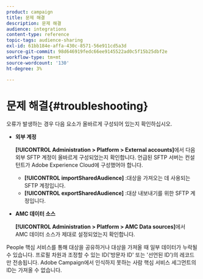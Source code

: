 ```yaml
---
product: campaign
title: 문제 해결
description: 문제 해결
audience: integrations
content-type: reference
topic-tags: audience-sharing
exl-id: 61bb184e-affa-430c-8571-56e911cd5a3d
source-git-commit: 98d646919fedc66ee9145522ad0c5f15b25dbf2e
workflow-type: tm+mt
source-wordcount: '130'
ht-degree: 3%

---
```


# 문제 해결{#troubleshooting}

오류가 발생하는 경우 다음 요소가 올바르게 구성되어 있는지 확인하십시오.

* **외부 계정**

   **[!UICONTROL Administration > Platform > External accounts]**&#x200B;에서 다음 외부 SFTP 계정이 올바르게 구성되었는지 확인합니다. 언급된 SFTP 서버는 컨설턴트가 Adobe Experience Cloud에 구성했어야 합니다.

   * **[!UICONTROL importSharedAudience]** :대상을 가져오는 데 사용되는 SFTP 계정입니다.
   * **[!UICONTROL exportSharedAudience]** :대상 내보내기를 위한 SFTP 계정입니다.

* **AMC 데이터 소스**

   **[!UICONTROL Administration > Platform > AMC Data sources]**&#x200B;에서 AMC 데이터 소스가 제대로 설정되었는지 확인합니다.

People 핵심 서비스를 통해 대상을 공유하거나 대상을 가져올 때 일부 데이터가 누락될 수 있습니다. 프로필 차원과 조정할 수 있는 ID(&#39;방문자 ID&#39; 또는 &#39;선언된 ID&#39;)의 레코드만 전송됩니다. Adobe Campaign에서 인식하지 못하는 사람 핵심 서비스 세그먼트의 ID는 가져올 수 없습니다.
